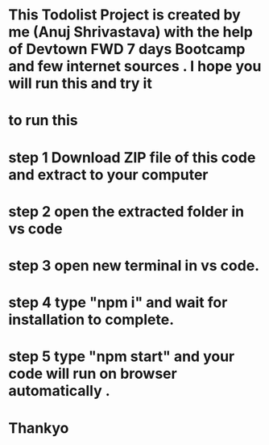 # This Todolist Project is created by me (Anuj Shrivastava) with the help of Devtown FWD 7 days Bootcamp and few internet sources . I hope you will run this and try it

# to run this

# step 1 Download ZIP file of this code and extract to your computer

# step 2 open the extracted folder in vs code

# step 3 open new terminal in vs code.

# step 4 type "npm i" and wait for installation to complete.

# step 5 type "npm start" and your code will run on browser automatically .

# Thankyo
